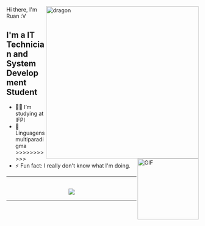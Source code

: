 <div>
  
<img align="right" width="400" alt="dragon" src="https://i.pinimg.com/originals/5f/29/30/5f293030b863a0c6f927959f7c57d3bc.jpg"/>
Hi there, I'm Ruan :V

<img align="right" alt="GIF" height="160px" src="https://media.giphy.com/media/sb4jbgzuyLrsCdYkLo/giphy.gif" />

## I'm a IT Technician and System Development Student 

- 👨‍💻 I’m studying at IFPI
- 🎱 Linguagens multiparadigma >>>>>>>>>>>
- ⚡ Fun fact:  I really don't know what I'm doing.

---

<br/>
  <div align="center"> 
    <a href="">
      <img align="center" src="https://github-readme-stats.vercel.app/api/top-langs/?username=msruan&theme=react&line_height=40&hide=css"/>
    </a>
</div

<br/>

---
